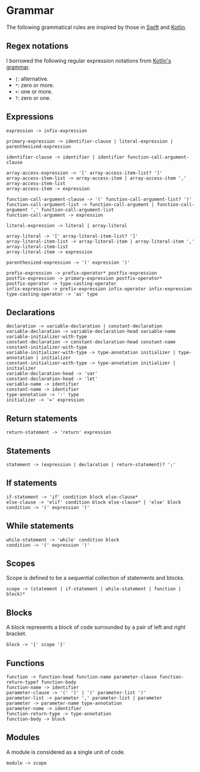 # Grammar

The following grammatical rules are inspired by those
in [Swift](https://docs.swift.org/swift-book/documentation/the-swift-programming-language/summaryofthegrammar#app-top)
and [Kotlin](https://kotlinlang.org/docs/reference/grammar.html).

## Regex notations

I borrowed the following regular expression notations
from [Kotlin's grammar](https://kotlinlang.org/docs/reference/grammar.html).

* `|`: alternative.
* `*`: zero or more.
* `+`: one or more.
* `?`: zero or one.

## Expressions

```
expression -> infix-expression

primary-expression -> identifier-clause | literal-expression | parenthesized-expression

identifier-clause -> identifier | identifier function-call-argument-clause

array-access-expression -> '[' array-access-item-list? ']'
array-access-item-list -> array-access-item | array-access-item ',' array-access-item-list
array-access-item -> expression

function-call-argument-clause -> '(' function-call-argument-list? ')'
function-call-argument-list -> function-call-argument | function-call-argument ',' function-call-argument-list
function-call-argument -> expression

literal-expression -> literal | array-literal

array-literal -> '[' array-literal-item-list? ']'
array-literal-item-list -> array-literal-item | array-literal-item ',' array-literal-item-list
array-literal-item -> expression

parenthesized-expression -> '(' expression ')'

prefix-expression -> prefix-operator* postfix-expression
postfix-expression -> primary-expression postfix-operator*
postfix-operator -> type-casting-operator
infix-expression -> prefix-expression infix-operator infix-expression
type-casting-operator -> 'as' type
```

## Declarations

```
declaration -> variable-declaration | constant-declaration
variable-declaration -> variable-declaration-head variable-name variable-initializer-with-type
constant-declaration -> constant-declaration-head constant-name constant-initializer-with-type
variable-initializer-with-type -> type-annotation initializer | type-annotation | initializer
constant-initializer-with-type -> type-annotation initializer | initializer
variable-declaration-head -> 'var'
constant-declaration-head -> 'let'
variable-name -> identifier
constant-name -> identifier
type-annotation -> ':' type
initializer -> '=' expression
```

## Return statements

```
return-statement -> 'return' expression
```

## Statements

```
statement -> (expression | declaration | return-statement)? ';'
```

## If statements

```
if-statement -> 'if' condition block else-clause*
else-clause -> 'elif' condition block else-clause* | 'else' block
condition -> '(' expression ')'
```

## While statements

```
while-statement -> 'while' condition block
condition -> '(' expression ')'
```

## Scopes

Scope is defined to be a sequential collection of statements and blocks.

```
scope -> (statement | if-statement | while-statement | function | block)*
```

## Blocks

A block represents a block of code surrounded by a pair of left and right bracket.

```
block -> '{' scope '}'
```

## Functions

```
function -> function-head function-name parameter-clause function-return-type? function-body
function-name -> identifier
parameter-clause -> '(' ')' | '(' parameter-list ')'
parameter-list -> parameter ',' parameter-list | parameter
parameter -> parameter-name type-annotation
parameter-name -> identifier
function-return-type -> type-annotation
function-body -> block
```

## Modules

A module is considered as a single unit of code.

```
module -> scope
```
